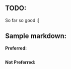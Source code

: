 ## TODO:

So far so good :]

## Sample markdown:

**Preferred:**

```swift
```

**Not Preferred:**

```swift
```

